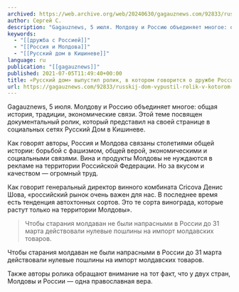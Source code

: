 ```yaml
---
archived: https://web.archive.org/web/20240630/gagauznews.com/92833/russkij-dom-vypustil-rolik-v-kotorom-govoritsya-o-druzhbe-rossii-i-moldovy.html
author: Сергей С.
description: "Gagauznews, 5 июля. Молдову и Россию объединяет многое: общая история, традиции, экономические связи. Этой теме посвящен документальный ролик, который представил на своей странице в социальных сетях Русский Дом в Кишиневе. Как говорят авторы, Россия и Молдова связаны столетиями общей истории: борьбой с фашизмом, общей верой, экономическими и социальными связями. Вина и продукты Молдовы не нуждаются в рекламе на территории Российской Федерации. Но за вкусом и качеством — огромный труд. Как говорит генеральный директор винного комбината Cricova Денис Шова, «российский рынок очень важен для нас. В последнее время есть тенденция автохтонных сортов. Это те сорта винограда, которые растут только на территории […]"
keywords:
  - "[[дружба с Россией]]"
  - "[[Россия и Молдова]]"
  - "[[Русский дом в Кишиневе]]"
language: ru
publication: "[[gagauznews]]"
published: 2021-07-05T11:49:40+00:00
title: «Русский дом» выпустил ролик, в котором говорится о дружбе России и Молдовы
url: https://gagauznews.com/92833/russkij-dom-vypustil-rolik-v-kotorom-govoritsya-o-druzhbe-rossii-i-moldovy.html
---
```


Gagauznews, 5 июля. Молдову и Россию объединяет многое: общая история, традиции, экономические связи. Этой теме посвящен документальный ролик, который представил на своей странице в социальных сетях Русский Дом в Кишиневе.

Как говорят авторы, Россия и Молдова связаны столетиями общей истории: борьбой с фашизмом, общей верой, экономическими и социальными связями. Вина и продукты Молдовы не нуждаются в рекламе на территории Российской Федерации. Но за вкусом и качеством — огромный труд.

Как говорит генеральный директор винного комбината Cricova Денис Шова, «российский рынок очень важен для нас. В последнее время есть тенденция автохтонных сортов. Это те сорта винограда, которые растут только на территории Молдовы».

> Чтобы старания молдаван не были напрасными в России до 31 марта действовали нулевые пошлины на импорт молдавских товаров.

Чтобы старания молдаван не были напрасными в России до 31 марта действовали нулевые пошлины на импорт молдавских товаров.

Также авторы ролика обращают внимание на тот факт, что у двух стран, Молдовы и России — одна православная вера.